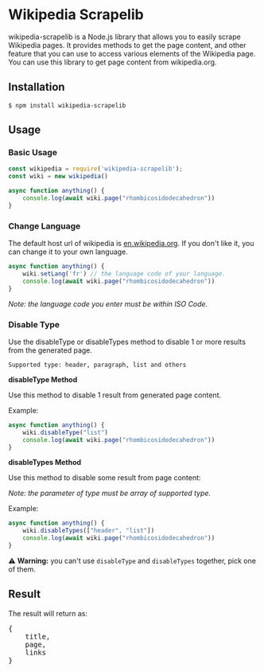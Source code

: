 # Wikipedia Scrapelib
wikipedia-scrapelib is a Node.js library that allows you to easily scrape Wikipedia pages. It provides methods to get the page content, and other feature that you can use to access various elements of the Wikipedia page. You can use this library to get page content from wikipedia.org.

## Installation
```shellscript
$ npm install wikipedia-scrapelib
```

## Usage
<h3>Basic Usage</h3>

```js
const wikipedia = require('wikipedia-scrapelib');
const wiki = new wikipedia()

async function anything() {
    console.log(await wiki.page("rhombicosidodecahedron"))
}
```

<h3>Change Language</h3>

The default host url of wikipedia is [en.wikipedia.org](en.wikipedia.org). If you don't like it, you can change it to your own language.

```js
async function anything() {
    wiki.setLang('fr') // the language code of your language.
    console.log(await wiki.page("rhombicosidodecahedron"))
}
```
_Note: the language code you enter must be within ISO Code._

<h3>Disable Type</h3>

Use the disableType or disableTypes method to disable 1 or more results from the generated page.

```Supported type: header, paragraph, list and others```

**disableType Method**

Use this method to disable 1 result from generated page content.

Example:
```js
async function anything() {
    wiki.disableType("list")
    console.log(await wiki.page("rhombicosidodecahedron"))
}
```

<b>disableTypes Method</b>

Use this method to disable some result from page content:

<i>Note: the parameter of type must be array of supported type.</i>

Example:
```js
async function anything() {
    wiki.disableTypes(["header", "list"])
    console.log(await wiki.page("rhombicosidodecahedron"))
}
```

⚠️ <b>Warning:</b> you can't use <code>disableType</code> and <code>disableTypes</code> together, pick one of them.

## Result
The result will return as:

<pre>{
    title,
    page,
    links    
}</pre>